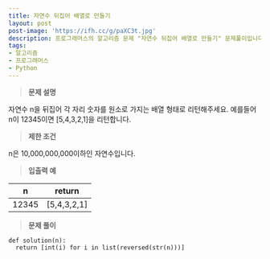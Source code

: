 ```yaml
---
title: 자연수 뒤집어 배열로 만들기
layout: post
post-image: 'https://ifh.cc/g/paXC3t.jpg'
description: 프로그래머스의 알고리즘 문제 "자연수 뒤집어 배열로 만들기" 문제풀이입니다.
tags:
- 알고리즘
- 프로그래머스
- Python
---
```



>**문제 설명**

자연수 n을 뒤집어 각 자리 숫자를 원소로 가지는 배열 형태로 리턴해주세요. 예를들어 n이 12345이면 [5,4,3,2,1]을 리턴합니다.

>**제한 조건**


n은 10,000,000,000이하인 자연수입니다.


>**입출력 예**

| n | return |
|--|--|
| 12345 | [5,4,3,2,1] |

>**문제 풀이**

	def solution(n):
	  return [int(i) for i in list(reversed(str(n)))]



